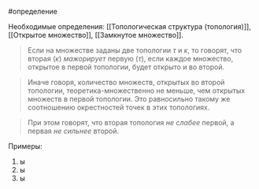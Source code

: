 #определение

Необходимые определения: [[Топологическая структура (топология)]], [[Открытое множество]], [[Замкнутое множество]].

>Если на множестве заданы две топологии $\tau$ и $\kappa$, то говорят, что вторая ($\kappa$) *мажорирует* первую ($\tau$), если каждое множество, открытое в первой топологии, будет открыто и во второй.

>Иначе говоря, количество множеств, открытых во второй топологии, теоретика-множественно не меньше, чем открытых множеств в первой топологии. Это равносильно такому же соотношению окрестностей точек в этих топологиях.

>При этом говорят, что вторая топология *не слабее* первой, а первая *не сильнее* второй.


Примеры:
1) ы
2) ы
3) ы